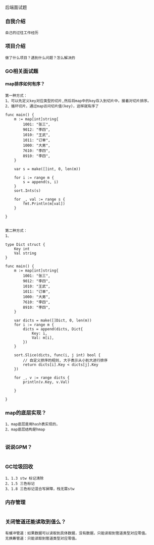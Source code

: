 后端面试题

### 自我介绍

```
自己的过往工作经历
```

### 项目介绍

```
做了什么项目？遇到什么问题？怎么解决的
```

### GO相关面试题

#### map排序如何有序？

```
第一种方式：
1、可以先定义key对应类型的切片,然后将map中的key存入到切片中，接着对切片排序。
2、循环切片，通过map访问切片值(key)，这样就有序了

func main() {
	m := map[int]string{
		1001: "张三",
		9012: "李四",
		1010: "王武",
		1011: "订单",
		1000: "大男",
		7610: "李四",
		8910: "李四",
	}

	var s = make([]int, 0, len(m))

	for i := range m {
		s = append(s, i)
	}
	sort.Ints(s)

	for _, val := range s {
		fmt.Println(m[val])
	}

}


第二种方式：
1、

type Dict struct {
	Key int
	Val string
}

func main() {
	m := map[int]string{
		1001: "张三",
		9012: "李四",
		1010: "王武",
		1011: "订单",
		1000: "大男",
		7610: "李四",
		8910: "李四",
	}

	var dicts = make([]Dict, 0, len(m))
	for i := range m {
		dicts = append(dicts, Dict{
			Key: i,
			Val: m[i],
		})
	}

	sort.Slice(dicts, func(i, j int) bool {
		// 自定义排序的规则, 大于表示从小到大进行排序
		return dicts[i].Key < dicts[j].Key
	})

	for _, v := range dicts {
		println(v.Key, v.Val)

	}

}

```

### map的底层实现？
```
1、map底层是用hash表实现的，
2、map底层结构是hmap


```

### 说说GPM？

```

```

### GC垃圾回收

```
1、1.3 stw 标记清除
2、1.5 三色标记
3、1.8 三色标记混合写屏障，栈无需stw
```

### 内存管理

```

```

### 关闭管道还能读取到值么？

```
有缓冲管道：如果数据可以读取到具体数据，没有数据，只能读取到管道类型对应零值。
无换筹管道：只能读取到管道类型对应零值。
```


